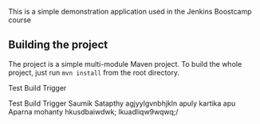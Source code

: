 This is a simple demonstration application used in the Jenkins Boostcamp course

## Building the project

The project is a simple multi-module Maven project. To build the whole project, just run `mvn install` from the root directory.

Test Build Trigger

Test Build Trigger
Saumik Satapthy
agjyylgvnbhjkln
apuly
kartika apu
Aparna mohanty
hkusdbaiwdwk;
lkuadliqw9wqwq;/
